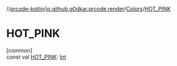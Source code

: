 //[qrcode-kotlin](../../../index.md)/[io.github.g0dkar.qrcode.render](../index.md)/[Colors](index.md)/[HOT_PINK](-h-o-t_-p-i-n-k.md)

# HOT_PINK

[common]\
const val [HOT_PINK](-h-o-t_-p-i-n-k.md): [Int](https://kotlinlang.org/api/latest/jvm/stdlib/kotlin/-int/index.html)
